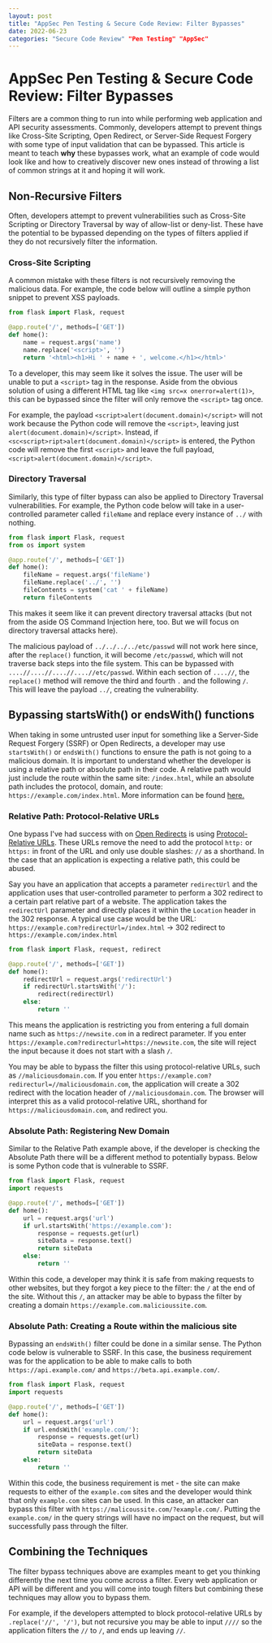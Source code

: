 ```yaml
---
layout: post
title: "AppSec Pen Testing & Secure Code Review: Filter Bypasses"
date: 2022-06-23
categories: "Secure Code Review" "Pen Testing" "AppSec"
---
```


# AppSec Pen Testing & Secure Code Review: Filter Bypasses
Filters are a common thing to run into while performing web application and API security assessments. Commonly, developers attempt to prevent things like Cross-Site Scripting, Open Redirect, or Server-Side Request Forgery with some type of input validation that can be bypassed. This article is meant to teach **why** these bypasses work, what an example of code would look like and how to creatively discover new ones instead of throwing a list of common strings at it and hoping it will work.

## Non-Recursive Filters
Often, developers attempt to prevent vulnerabilities such as Cross-Site Scripting or Directory Traversal by way of allow-list or deny-list. These have the potential to be bypassed depending on the types of filters applied if they do not recursively filter the information.

### Cross-Site Scripting
A common mistake with these filters is not recursively removing the malicious data. For example, the code below will outline a simple python snippet to prevent XSS payloads.
```python
from flask import Flask, request

@app.route('/', methods=['GET'])
def home():
    name = request.args('name')
    name.replace('<script>', '')
    return '<html><h1>Hi ' + name + ', welcome.</h1></html>'
```
To a developer, this may seem like it solves the issue. The user will be unable to put a `<script>` tag in the response. Aside from the obvious solution of using a different HTML tag like `<img src=x onerror=alert(1)>`, this can be bypassed since the filter will only remove the `<script>` tag once.
 
 For example, the payload `<script>alert(document.domain)</script>` will not work because the Python code will remove the `<script>`, leaving just `alert(document.domain)</script>`. Instead, if `<sc<script>ript>alert(document.domain)</script>` is entered, the Python code will remove the first `<script>` and leave the full payload, `<script>alert(document.domain)</script>`.

### Directory Traversal
 Similarly, this type of filter bypass can also be applied to Directory Traversal vulnerabilities. For example, the Python code below will take in a user-controlled parameter called `fileName` and replace every instance of `../` with nothing. 

```python
from flask import Flask, request
from os import system

@app.route('/', methods=['GET'])
def home():
    fileName = request.args('fileName')
    fileName.replace('../', '')
    fileContents = system('cat ' + fileName)
    return fileContents
```

 This makes it seem like it can prevent directory traversal attacks (but not from the aside OS Command Injection here, too. But we will focus on directory traversal attacks here).

 The malicious payload of `../../../../etc/passwd` will not work here since, after the `replace()` function, it will become `/etc/passwd`, which will not traverse back steps into the file system. This can be bypassed with `....//....//....//....//etc/passwd`. Within each section of `....//`, the `replace()` method will remove the third and fourth `.` and the following `/`. This will leave the payload `../`, creating the vulnerability.


## Bypassing startsWith() or endsWith() functions

When taking in some untrusted user input for something like a Server-Side Request Forgery (SSRF) or Open Redirects, a developer may use `startsWith()` or `endsWith()` functions to ensure the path is not going to a malicious domain. It is important to understand whether the developer is using a relative path or absolute path in their code. A relative path would just include the route within the same site: `/index.html`, while an absolute path includes the protocol, domain, and route: `https://example.com/index.html`. More information can be found [here.](https://www.keycdn.com/blog/relative-path)

### Relative Path: Protocol-Relative URLs
One bypass I've had success with on [Open Redirects](https://brightsec.com/blog/open-redirect-vulnerabilities/) is using [Protocol-Relative URLs](https://www.paulirish.com/2010/the-protocol-relative-url/). These URLs remove the need to add the protocol `http:` or `https:` in front of the URL and only use double slashes: `//` as a shorthand. In the case that an application is expecting a relative path, this could be abused.

Say you have an application that accepts a parameter `redirectUrl` and the application uses that user-controlled parameter to perform a 302 redirect to a certain part relative part of a website. The application takes the `redirectUrl` parameter and directly places it within the `Location` header in the 302 response. A typical use     case would be the URL:
`https://example.com?redirectUrl=/index.html` -> 302 redirect to `https://example.com/index.html`

```python
from flask import Flask, request, redirect

@app.route('/', methods=['GET'])
def home():
    redirectUrl = request.args('redirectUrl')
    if redirectUrl.startsWith('/'):
        redirect(redirectUrl)
    else:
        return ''
```

This means the application is restricting you from entering a full domain name such as `https://newsite.com` in a redirect parameter. If you enter `https://example.com?redirecturl=https://newsite.com`, the site will reject the input because it does not start with a slash `/`.

You may be able to bypass the filter this using protocol-relative URLs, such as `//maliciousdomain.com`. If you enter `https://example.com?redirecturl=//maliciousdomain.com`, the application will create a 302 redirect with the location header of `//maliciousdomain.com`. The browser will interpret this as a valid protocol-relative URL, shorthand for `https://maliciousdomain.com`, and redirect you.


### Absolute Path: Registering New Domain
Similar to the Relative Path example above, if the developer is checking the Absolute Path there will be a different method to potentially bypass. Below is some Python code that is vulnerable to SSRF.

```python
from flask import Flask, request
import requests

@app.route('/', methods=['GET'])
def home():
    url = request.args('url')
    if url.startsWith('https://example.com'):
        response = requests.get(url)
        siteData = response.text()
        return siteData
    else:
        return ''
```
Within this code, a developer may think it is safe from making requests to other websites, but they forgot a key piece to the filter: the `/` at the end of the site. Without this `/`, an attacker may be able to bypass the filter by creating a domain `https://example.com.malicioussite.com`.


### Absolute Path: Creating a Route within the malicious site
Bypassing an `endsWith()` filter could be done in a similar sense. The Python code below is vulnerable to SSRF. In this case, the business requirement was for the application to be able to make calls to both `https://api.example.com/` and `https://beta.api.example.com/`.

```python
from flask import Flask, request
import requests

@app.route('/', methods=['GET'])
def home():
    url = request.args('url')
    if url.endsWith('example.com/'):
        response = requests.get(url)
        siteData = response.text()
        return siteData
    else:
        return ''
```
Within this code, the business requirement is met - the site can make requests to either of the `example.com` sites and the developer would think that only `example.com` sites can be used. In this case, an attacker can bypass this filter with `https://malicoussite.com/?example.com/`. Putting the `example.com/` in the query strings will have no impact on the request, but will successfully pass through the filter.

## Combining the Techniques
The filter bypass techniques above are examples meant to get you thinking differently the next time you come across a filter. Every web application or API will be different and you will come into tough filters but combining these techniques may allow you to bypass them.

For example, if the developers attempted to block protocol-relative URLs by `.replace('//', '/')`, but not recursive you may be able to input `////` so the application filters the `//` to `/`, and ends up leaving `//`.